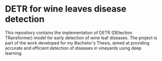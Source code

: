 # DETR for wine leaves disease detection

This repository contains the implementation of DETR (DEtection TRansformer) model for early detection of wine leaf diseases. The project is part of the work developed for my Bachelor's Thesis, aimed at providing accurate and efficient detection of diseases in vineyards using deep learning.
